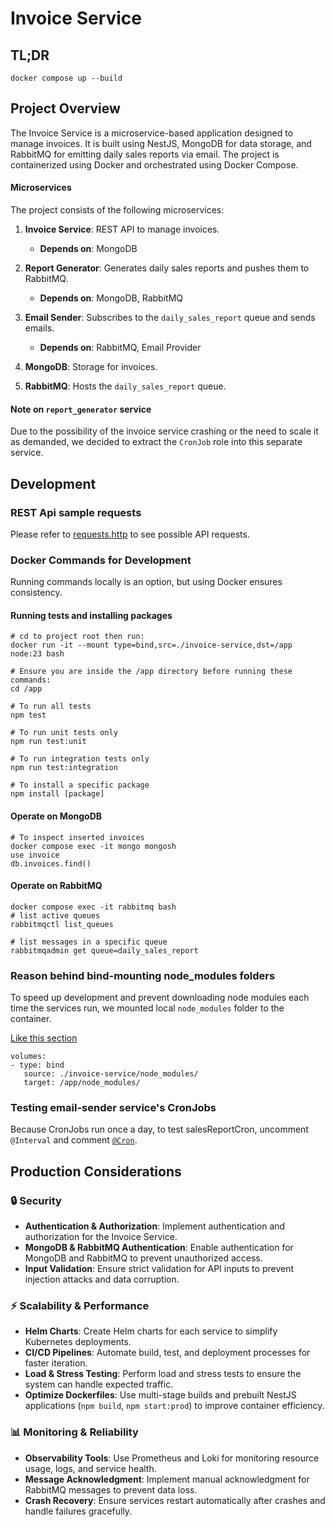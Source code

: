 # Invoice Service

## TL;DR
```
docker compose up --build
```

## Project Overview

The Invoice Service is a microservice-based application designed to manage invoices. It is built using NestJS, MongoDB for data storage, and RabbitMQ for emitting daily sales reports via email. The project is containerized using Docker and orchestrated using Docker Compose.

#### Microservices
The project consists of the following microservices:

1. **Invoice Service**: REST API to manage invoices.
   - **Depends on**: MongoDB

2. **Report Generator**: Generates daily sales reports and pushes them to RabbitMQ.
   - **Depends on**: MongoDB, RabbitMQ

3. **Email Sender**: Subscribes to the `daily_sales_report` queue and sends emails.
   - **Depends on**: RabbitMQ, Email Provider

4. **MongoDB**: Storage for invoices.

5. **RabbitMQ**: Hosts the `daily_sales_report` queue.


#### Note on `report_generator` service
Due to the possibility of the invoice service crashing or the need to scale it as demanded, we decided to extract the `CronJob` role into this separate service.


## Development
### REST Api sample requests
Please refer to [requests.http](requests.http) to see possible API requests.


### Docker Commands for Development
Running commands locally is an option, but using Docker ensures consistency.

#### Running tests and installing packages
```
# cd to project root then run:
docker run -it --mount type=bind,src=./invoice-service,dst=/app node:23 bash

# Ensure you are inside the /app directory before running these commands:
cd /app

# To run all tests
npm test

# To run unit tests only
npm run test:unit

# To run integration tests only
npm run test:integration

# To install a specific package
npm install [package]
```

#### Operate on MongoDB
```
# To inspect inserted invoices
docker compose exec -it mongo mongosh
use invoice
db.invoices.find()
```

#### Operate on RabbitMQ
```
docker compose exec -it rabbitmq bash
# list active queues
rabbitmqctl list_queues

# list messages in a specific queue
rabbitmqadmin get queue=daily_sales_report
```

### Reason behind bind-mounting node_modules folders
To speed up development and prevent downloading node modules each time the services run, we mounted local `node_modules` folder to the container.

[Like this section](docker-compose.yaml#9)
```
volumes:
- type: bind
   source: ./invoice-service/node_modules/
   target: /app/node_modules/
```

### Testing email-sender service's CronJobs
Because CronJobs run once a day, to test salesReportCron, uncomment `@Interval` and comment [`@Cron`](./report-generator/src/crons/crons.service.ts#16).


## Production Considerations

### **🔒 Security**
- **Authentication & Authorization**: Implement authentication and authorization for the Invoice Service.
- **MongoDB & RabbitMQ Authentication**: Enable authentication for MongoDB and RabbitMQ to prevent unauthorized access.
- **Input Validation**: Ensure strict validation for API inputs to prevent injection attacks and data corruption.

### **⚡ Scalability & Performance**
- **Helm Charts**: Create Helm charts for each service to simplify Kubernetes deployments.
- **CI/CD Pipelines**: Automate build, test, and deployment processes for faster iteration.
- **Load & Stress Testing**: Perform load and stress tests to ensure the system can handle expected traffic.
- **Optimize Dockerfiles**: Use multi-stage builds and prebuilt NestJS applications (`npm build`, `npm start:prod`) to improve container efficiency.

### **📊 Monitoring & Reliability**
- **Observability Tools**: Use Prometheus and Loki for monitoring resource usage, logs, and service health.
- **Message Acknowledgment**: Implement manual acknowledgment for RabbitMQ messages to prevent data loss.
- **Crash Recovery**: Ensure services restart automatically after crashes and handle failures gracefully.
